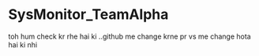 # SysMonitor_TeamAlpha
toh hum check kr rhe hai ki ..github me change krne pr vs me change hota hai ki nhi 
